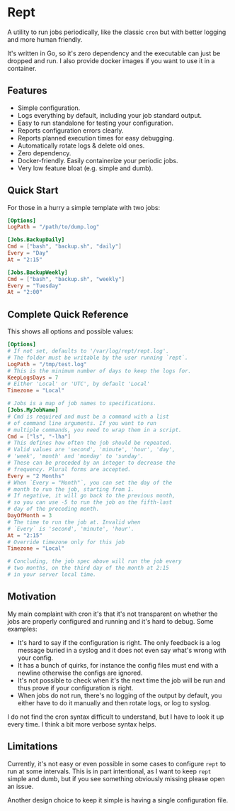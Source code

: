 # Rept

A utility to run jobs periodically, like the classic `cron` but
with better logging and more human friendly.

It's written in Go, so it's zero dependency and the executable can
just be dropped and run. I also provide docker images if you want
to use it in a container.

## Features

- Simple configuration.
- Logs everything by default, including your job standard output.
- Easy to run standalone for testing your configuration.
- Reports configuration errors clearly.
- Reports planned execution times for easy debugging.
- Automatically rotate logs & delete old ones.
- Zero dependency.
- Docker-friendly. Easily containerize your periodic jobs.
- Very low feature bloat (e.g. simple and dumb).

## Quick Start

For those in a hurry a simple template with two jobs:

```toml
[Options]
LogPath = "/path/to/dump.log"

[Jobs.BackupDaily]
Cmd = ["bash", "backup.sh", "daily"]
Every = "Day"
At = "2:15"

[Jobs.BackupWeekly]
Cmd = ["bash", "backup.sh", "weekly"]
Every = "Tuesday"
At = "2:00"
```

## Complete Quick Reference

This shows all options and possible values:

```toml
[Options]
# If not set, defaults to '/var/log/rept/rept.log'.
# The folder must be writable by the user running `rept`.
LogPath = "/tmp/test.log"
# This is the minimum number of days to keep the logs for.
KeepLogsDays = 7
# Either 'Local' or 'UTC', by default 'Local'
Timezone = "Local"

# Jobs is a map of job names to specifications.
[Jobs.MyJobName]
# Cmd is required and must be a command with a list
# of command line arguments. If you want to run
# multiple commands, you need to wrap them in a script.
Cmd = ["ls", "-lha"]
# This defines how often the job should be repeated.
# Valid values are 'second', 'minute', 'hour', 'day',
# 'week', 'month' and 'monday' to 'sunday'.
# These can be preceded by an integer to decrease the
# frequency. Plural forms are accepted.
Every = "2 Months"
# When `Every = "Month"`, you can set the day of the
# month to run the job, starting from 1.
# If negative, it will go back to the previous month,
# so you can use -5 to run the job on the fifth-last
# day of the preceding month.
DayOfMonth = 3
# The time to run the job at. Invalid when
# `Every` is 'second', 'minute', 'hour'.
At = "2:15"
# Override timezone only for this job
Timezone = "Local"

# Concluding, the job spec above will run the job every
# two months, on the third day of the month at 2:15
# in your server local time.
```

## Motivation

My main complaint with cron it's that it's not transparent on whether
the jobs are properly configured and running and it's hard to debug.
Some examples:

- It's hard to say if the configuration is right. The only feedback is
  a log message buried in a syslog and it does not even say what's wrong
  with your config.
- It has a bunch of quirks, for instance the config files must end with
  a newline otherwise the configs are ignored.
- It's not possible to check when it's the next time the job will be run
  and thus prove if your configuration is right.
- When jobs do not run, there's no logging of the output by default, you
  either have to do it manually and then rotate logs, or log to syslog.

I do not find the cron syntax difficult to understand, but I have to look
it up every time. I think a bit more verbose syntax helps.

## Limitations

Currently, it's not easy or even possible in some cases to configure
`rept` to run at some intervals. This is in part intentional, as I want
to keep `rept` simple and dumb, but if you see something obviously missing
please open an issue.

Another design choice to keep it simple is having a single configuration file.
